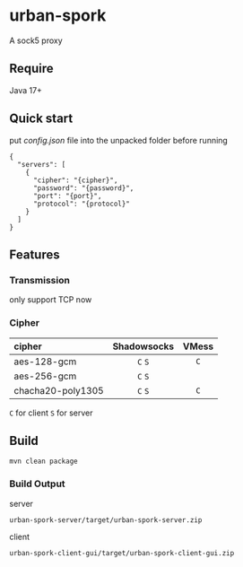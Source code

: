 # urban-spork

A sock5 proxy

## Require

Java 17+

## Quick start

put *config.json* file into the unpacked folder before running

```json5
{
  "servers": [
    {
      "cipher": "{cipher}",
      "password": "{password}",
      "port": "{port}",
      "protocol": "{protocol}"
    }
  ]
}
```

## Features

### Transmission

only support TCP now

### Cipher

| cipher            | Shadowsocks | VMess |
|:------------------|:-----------:|:-----:|
| aes-128-gcm       |   `C` `S`   |  `C`  |
| aes-256-gcm       |   `C` `S`   |       |
| chacha20-poly1305 |   `C` `S`   |  `C`  |

`C` for client `S` for server

## Build

    mvn clean package

### Build Output

server

    urban-spork-server/target/urban-spork-server.zip

client

    urban-spork-client-gui/target/urban-spork-client-gui.zip
